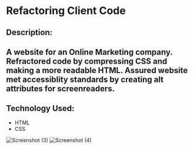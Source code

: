 # Refactoring Client Code

## Description:
A website for an Online Marketing company. Refractored code by compressing CSS and making a more readable HTML. Assured website met accessiblity standards by creating alt attributes for screenreaders.
---
## Technology Used:
* HTML
* CSS


![Screenshot (3)](https://user-images.githubusercontent.com/84995660/122612193-b7877100-d050-11eb-89ac-e2abbeacd180.png)
![Screenshot (4)](https://user-images.githubusercontent.com/84995660/122612200-ba826180-d050-11eb-9a5e-e13caf417582.png)
